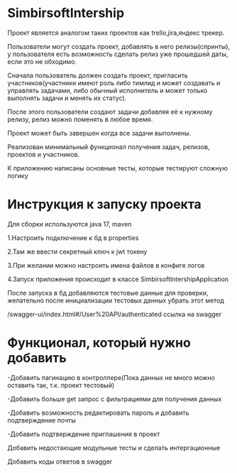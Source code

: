 # SimbirsoftIntership

Проект является аналогом таких проектов как trello,jira,яндекс трекер.

Пользователи могут создать проект, добавлять в него релизы(спринты), у пользователя есть возможность сделать релиз уже
прошедшей даты, если это не обходимо.

Сначала пользователь должен создать проект, пригласить участников(участники имеют роль либо тимлид и может создавать и
управлять задачами, либо обычный исполнитель и может только выполнять задачи и менять их статус).

После этого пользователи создают задачи добавляя её к нужному релизу, релиз можно поменять в любое время.

Проект может быть завершен когда все задачи выполнены.

Реализован минимальный функционал получения задач, релизов, проектов и участников.

К приложению написаны основные тесты, которые тестируют сложную логику

# Инструкция к запуску проекта
<p>Для сборки используются java 17, maven</p>
<p>1.Настроить подключение к бд в properties</p> 
<p>2.Там же ввести секретный ключ к jwt токену</p>
<p>3.При желании можно настроить имена файлов в конфиге логов</p>
<p>4.Запуск приложения происходит в классе SimbirsoftIntershipApplication</p>
<p>После запуска в бд добавляются тестовые данные для проверки, желательно после инициализации тестовых данных убрать 
этот метод</p>
<p>/swagger-ui/index.html#/User%20API/authenticated ссылка на swagger</p>

# Функционал, который нужно добавить
<p>-Добавить пагинацию в контроллере(Пока данных не много можно оставить так, т.к. проект тестовый)</p>
<p>-Добавить больше get запрос с фильтрациями для получения данных</p>
<p>-Добавить возможность редактировать пароль и добавить подтверждение почты</p>
<p>-Добавить подтверждение приглашения в проект</p>
<p>Добавить недостающие модульные тесты и сделать интергационные</p>
<p>Добавить коды ответов в swagger</p>

